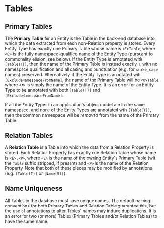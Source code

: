 ﻿# Tables

## Primary Tables

The **Primary Table** for an Entity is the Table in the back-end database into which the data extracted from each
non-Relation property is stored. Every Entity Type has exactly one Primary Table whose name is `<E>Table`, where `<E>`
is the fully namespace-qualified name of the Entity Type (pursuant to commonality elision, see below). If the Entity
Type is annotated with `[Table(T)]`, then the name of the Primary Table is instead exactly `T`, with no namespace
qualification and all casing and punctuation (e.g. for `snake_case` names) preserved. Alternatively, if the Entity Type
is annotated with `[ExcludeNamespaceFromName]`, the name of the Primary Table will be `<X>Table` where `<X>` is simply
the name of the Entity Type. It is an error for an Entity Type to be annotated with both `[Table(T)]` and
`[ExcludeNamespaceFromName]`.

If all the Entity Types in an application's object model are in the same namespace, and none of the Entity Types are
annotated wth `[Table(T)]`, then the common namespace will be _removed_ from the name of the Primary Table.

## Relation Tables

A **Relation Table** is a Table into which the data from a Relation Property is stored. Each Relation Property has
exactly one Relation Table whose name is `<E>.<P>`, where `<E>` is the name of the owning Entity's Primary Table (wit
the `Table` suffix stripped, if present) and `<P>` is the name of the Relation Property. Note that both of these pieces
may be modified by annotations (e.g. `[Table(T)]` or `[Name(S)]`).

## Name Uniqueness

All Tables in the database must have unique names. The default naming conventions for both Primary Tables and Relation
Table guarantee this, but the use of annotations to alter Tables' names may induce duplications. It is an error for two
(or more) Tables (Primary Tables and/or Relation Tables) to have the same name.